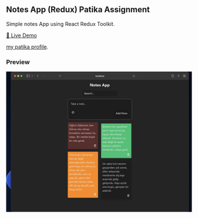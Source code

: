 ## Notes App (Redux) Patika Assignment

Simple notes App using React Redux Toolkit.

[🔗 Live Demo](https://elbaley.github.io/notes-app-redux)

[my patika profile](https://app.patika.dev/elbaley).

### Preview

![Preview](./notes-app-preview.jpg)
